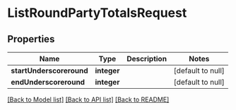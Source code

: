 # ListRoundPartyTotalsRequest

## Properties
Name | Type | Description | Notes
------------ | ------------- | ------------- | -------------
**startUnderscoreround** | **integer** |  | [default to null]
**endUnderscoreround** | **integer** |  | [default to null]

[[Back to Model list]](../README.md#documentation-for-models) [[Back to API list]](../README.md#documentation-for-api-endpoints) [[Back to README]](../README.md)



